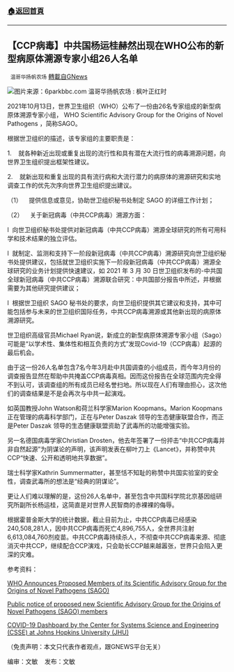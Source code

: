 ###  [:house:返回首頁](https://github.com/ourhimalayas/txt)
---


## 【CCP病毒】中共国杨运桂赫然出现在WHO公布的新型病原体溯源专家小组26人名单
` 温哥华扬帆农场` [轉載自GNews](https://gnews.org/zh-hans/1602531/)

![](https://assets.gnews.org/wp-content/uploads/2021/10/杨运佳-.jpg)图片来源：6parkbbc.com
温哥华扬帆农场 : 枫叶正红时

2021年10月13日，世界卫生组织（WHO）公布了一份由26名专家组成的新型病原体溯源专家小组， WHO Scientific Advisory Group for the Origins of Novel Pathogens ，简称SAGO。

根据世卫组织的描述，该专家组的主要职责是：

1.    就各种新近出现或重复出现的流行性和具有潜在大流行性的病毒溯源问题，向世界卫生组织提出框架性建议。

2.    就新出现和重复出现的具有流行病和大流行潜力的病原体的溯源研究和实地调查工作的优先次序向世界卫生组织提出建议。

（1）    提供信息或意见，协助世卫组织秘书处制定 SAGO 的详细工作计划；

（2）    关于新冠病毒（中共CCP病毒）溯源方面：

l  向世卫组织秘书处提供对新冠病毒（中共CCP病毒）溯源全球研究的所有可用科学和技术结果的独立评估。

l  就制定、监测和支持下一阶段新冠病毒（中共CCP病毒）溯源研究向世卫组织秘书处提供建议，包括就世卫组织实施下一阶段新冠病毒（中共CCP病毒）溯源全球研究的业务计划提供快速建议，如 2021 年 3 月 30 日世卫组织发布的-中共国全球新冠病毒（中共CCP病毒）溯源联合研究：中共国部分报告中所述，并根据需要为其他研究提供建议；

l  根据世卫组织 SAGO 秘书处的要求，向世卫组织提供其它建议和支持，其中可能包括参与未来的世卫组织国际任务，中共CCP病毒溯源或其他新出现的病原体溯源研究。

世卫组织高级官员Michael Ryan说，新成立的新型病原体溯源专家小组（Sago）可能是“以学术性、集体性和相互负责的方式”发现Covid-19（CCP病毒）起源的最后机会。

由于这一份26人名单包含7名今年3月赴中共国调查的小组成员，而今年3月份的调查报告显然在帮助中共掩盖CCP病毒真相。因而这份报告在全球范围内完全得不到认可，该调查组的所有成员已经名誉扫地。所以现在人们有理由担心，这次他们的调查结果是不是会再次与中共一起演戏。

如英国教授John Watson和荷兰科学家Marion Koopmans。Marion Koopmans正在管理的病毒科学部门，正在与Peter Daszak 领导的生态健康联盟合作，而正是Peter Daszak 领导的生态健康联盟资助了武毒所的功能增强实验。

另一名德国病毒学家Christian Drosten，他去年签署了一份抨击“中共CCP病毒并非自然起源”为阴谋论的声明，该声明发表在柳叶刀上《Lancet》，并称赞中共CCP“快速、公开和透明地共享数据”。

瑞士科学家Kathrin Summermatter，甚至恬不知耻的称赞中共国实验室的安全性，调查武毒所的想法是“经典的阴谋论”。

更让人们难以理解的是，这份26人名单中，甚至包含中共国科学院北京基因组研究所副所长杨运桂，这简直是对世界人民智商的赤裸裸的侮辱。

根据霍普金斯大学的统计数据，截止目前为止，中共CCP病毒已经感染240,508,281人，因中共CCP病毒而死亡4,896,755人，全世界共注射6,613,084,760剂疫苗。中共CCP病毒持续杀人，不彻查中共CCP病毒来源、彻底消灭中共CCP，继续配合CCP演戏，只会助长CCP越来越嚣张，世界只会陷入更深的灾难。

参考资料：

[WHO Announces Proposed Members of its Scientific Advisory Group for the Origins of Novel Pathogens (SAGO)](https://www.who.int/news/item/13-10-2021-who-announces-proposed-members-of-its-scientific-advisory-group-for-the-origins-of-novel-pathogens-%28sago%29)

[Public notice of proposed new Scientific Advisory Group for the Origins of Novel Pathogens (SAGO) members](https://www.who.int/news-room/articles-detail/public-notice-and-comment-on-proposed-new-scientific-advisory-group-for-the-origins-of-novel-pathogens-%28sago%29-members)

[COVID-19 Dashboard by the Center for Systems Science and Engineering (CSSE) at Johns Hopkins University (JHU)](https://www.arcgis.com/apps/dashboards/bda7594740fd40299423467b48e9ecf6)

（免责声明：本文只代表作者观点，跟GNEWS平台无关）

编审：文敏    发布：文敏
